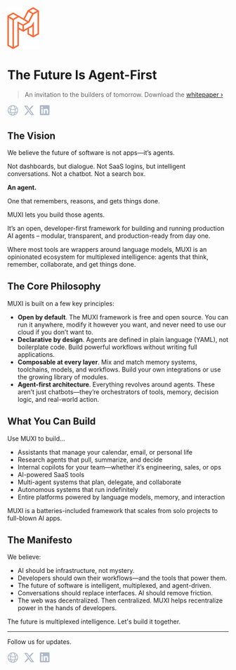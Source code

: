<img alt="muxi.ai" width="72" src="./profile/icon.webp">

# The Future Is Agent-First

> An invitation to the builders of tomorrow.
> Download the [whitepaper ›](https://drive.google.com/file/d/1zlJSB81gLmLfvvceNi_32EHeSUMVulRq/view)

<p>
  <a href="https://muxi.ai"><img height="25" src="./profile/icons/website.svg" alt="MUXI's Website" title="MUXI's Website"></a>
  &nbsp;
   <a href="https://twitter.com/muxi_ai"><img height="25" src="./profile/icons/x.svg" alt="MUXI on X/Twitter" title="MUXI on X/Twitter"></a>
  &nbsp;
  <a href="https://www.linkedin.com/company/muxi-ai/"><img height="26" src="./profile/icons/linkedin.svg" alt="MUXI on LinkedIn" title="MUXI on LinkedIn"></a>
</p>

## The Vision

We believe the future of software is not apps—it’s agents.

Not dashboards, but dialogue.
Not SaaS logins, but intelligent conversations.
Not a chatbot. Not a search box.

**An agent.**

One that remembers, reasons, and gets things done.

MUXI lets you build those agents.

It’s an open, developer-first framework for building and running production AI agents – modular, transparent, and production-ready from day one.

Where most tools are wrappers around language models, MUXI is an opinionated ecosystem for multiplexed intelligence: agents that think, remember, collaborate, and get things done.

## The Core Philosophy

MUXI is built on a few key principles:

- **Open by default**. The MUXI framework is free and open source. You can run it anywhere, modify it however you want, and never need to use our cloud if you don’t want to.
- **Declarative by design**. Agents are defined in plain language (YAML), not boilerplate code. Build powerful workflows without writing full applications.
- **Composable at every layer**. Mix and match memory systems, toolchains, models, and workflows. Build your own integrations or use the growing library of modules.
- **Agent-first architecture**. Everything revolves around agents. These aren’t just chatbots—they’re orchestrators of tools, memory, decision logic, and real-world action.

## What You Can Build

Use MUXI to build...

- Assistants that manage your calendar, email, or personal life
- Research agents that pull, summarize, and decide
- Internal copilots for your team—whether it’s engineering, sales, or ops
- AI-powered SaaS tools
- Multi-agent systems that plan, delegate, and collaborate
- Autonomous systems that run indefinitely
- Entire platforms powered by language models, memory, and interaction

MUXI is a batteries-included framework that scales from solo projects to full-blown AI apps.

## The Manifesto

We believe:

- AI should be infrastructure, not mystery.
- Developers should own their workflows—and the tools that power them.
- The future of software is intelligent, multiplexed, and agent-driven.
- Conversations should replace interfaces. AI should remove friction.
- The web was decentralized. Then centralized. MUXI helps recentralize power in the hands of developers.

The future is multiplexed intelligence.
Let's build it together.

---

Follow us for updates.

<p>
  <a href="https://muxi.ai"><img height="25" src="./profile/icons/website.svg" alt="MUXI's Website" title="MUXI's Website"></a>
  &nbsp;
   <a href="https://twitter.com/muxi_ai"><img height="25" src="./profile/icons/x.svg" alt="MUXI on X/Twitter" title="MUXI on X/Twitter"></a>
  &nbsp;
  <a href="https://www.linkedin.com/company/muxi-ai/"><img height="26" src="./profile/icons/linkedin.svg" alt="MUXI on LinkedIn" title="MUXI on LinkedIn"></a>
</p>
